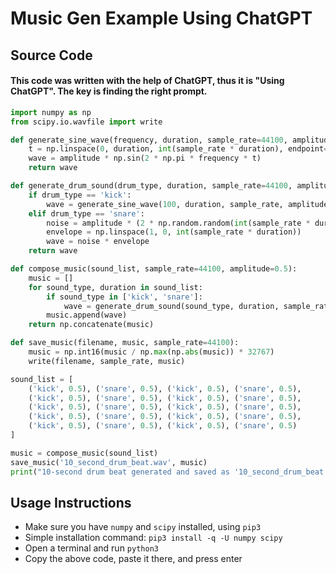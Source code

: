 # Music Gen Example Using ChatGPT
## Source Code
#### This code was written with the help of ChatGPT, thus it is "Using ChatGPT". The key is finding the right prompt.
```python
import numpy as np
from scipy.io.wavfile import write

def generate_sine_wave(frequency, duration, sample_rate=44100, amplitude=0.5):
    t = np.linspace(0, duration, int(sample_rate * duration), endpoint=False)
    wave = amplitude * np.sin(2 * np.pi * frequency * t)
    return wave

def generate_drum_sound(drum_type, duration, sample_rate=44100, amplitude=0.5):
    if drum_type == 'kick':
        wave = generate_sine_wave(100, duration, sample_rate, amplitude)
    elif drum_type == 'snare':
        noise = amplitude * (2 * np.random.random(int(sample_rate * duration)) - 1)
        envelope = np.linspace(1, 0, int(sample_rate * duration))
        wave = noise * envelope
    return wave

def compose_music(sound_list, sample_rate=44100, amplitude=0.5):
    music = []
    for sound_type, duration in sound_list:
        if sound_type in ['kick', 'snare']:
            wave = generate_drum_sound(sound_type, duration, sample_rate, amplitude)
        music.append(wave)
    return np.concatenate(music)

def save_music(filename, music, sample_rate=44100):
    music = np.int16(music / np.max(np.abs(music)) * 32767)
    write(filename, sample_rate, music)

sound_list = [
    ('kick', 0.5), ('snare', 0.5), ('kick', 0.5), ('snare', 0.5),
    ('kick', 0.5), ('snare', 0.5), ('kick', 0.5), ('snare', 0.5),
    ('kick', 0.5), ('snare', 0.5), ('kick', 0.5), ('snare', 0.5),
    ('kick', 0.5), ('snare', 0.5), ('kick', 0.5), ('snare', 0.5),
    ('kick', 0.5), ('snare', 0.5), ('kick', 0.5), ('snare', 0.5)
]

music = compose_music(sound_list)
save_music('10_second_drum_beat.wav', music)
print("10-second drum beat generated and saved as '10_second_drum_beat.wav'")
```
## Usage Instructions
- Make sure you have `numpy` and `scipy` installed, using `pip3`
- Simple installation command: `pip3 install -q -U numpy scipy`
- Open a terminal and run `python3`
- Copy the above code, paste it there, and press enter
